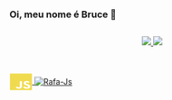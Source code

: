 ### Oi, meu nome é Bruce 👋

##

<div align="center">
  <a href="https://github.com/bruceporfirio">
  <img height="180em" src="https://github-readme-stats.vercel.app/api?username=bruceporfirio&show_icons=true&theme=dark&include_all_commits=true&count_private=true"/>
  <img height="180em" src="https://github-readme-stats.vercel.app/api/top-langs/?username=bruceporfirio&layout=compact&langs_count=7&theme=dark"/>
</div>

  ##
  

  <div style="display: inline_block"><br>
  <img align="center" alt="Rafa-Js" height="30" width="40" src="https://raw.githubusercontent.com/devicons/devicon/master/icons/javascript/javascript-plain.svg">
<img align="center" alt="Rafa-Js" height="30" width="40" src="https://cdn.jsdelivr.net/gh/devicons/devicon/icons/nodejs/nodejs-plain-wordmark.svg">
  
   
  
 
    
</div>
     
   
